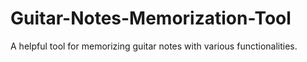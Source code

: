# Guitar-Notes-Memorization-Tool
A helpful tool for memorizing guitar notes with various functionalities.
